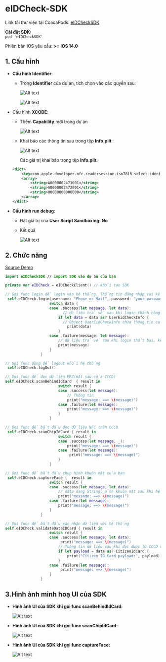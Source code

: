 # eIDCheck-SDK

Link tải thư viện tại CoacaPods: [eIDCheckSDK](https://cocoapods.org/pods/eIDCheckSDK)

**Cài đặt SDK:**   
  `pod 'eIDCheckSDK'`

Phiên bản iOS yêu cầu: **>= iOS 14.0**


## 1. Cấu hình
   * **Cấu hình Identifier**:
     - Trong **Identifier** của dự án, tích chọn vào các quyền sau:
       
          ![Alt text](/image/identifier_2.png)
       
       ![Alt text](/image/identifier_1.png)

   * Cấu hình **XCODE**:
     - Thêm **Capability** mới trong dự án
       
        ![Alt text](/image/config_1.png)

     - Khai báo các thông tin sau trong tệp **Info.plit**:

       ![Alt text](/image/config_2.png)

       Các giá trị khai báo trong tệp **Info.plit**:
      ```xml
      <dict>
          <key>com.apple.developer.nfc.readersession.iso7816.select-identifiers</key>
          <array>
              <string>A0000002471001</string>
              <string>A0000002472001</string>
              <string>00000000000000</string>
          </array>
      </dict>
      ```

       
   * **Cấu hình run debug**:
     - Đặt giá trị của **User Script Sandboxing:  No**
     - Kết quả
       
          ![Alt text](/image/setup_1.png)

 ## 2. Chức năng
 [Source Demo](example/eidExample)
```swift
import eIDCheckSDK // import SDK vào dự án của bạn

private var eIDCheck = eIDCheckClient() // khởi tạo SDK 

// Gọi func login để login vào hệ thống. Thống tin đăng nhập vui kết nối với sales
 self.eIDCheck.login(username: "Phone or Mail", password: "your_password") { data in
                    switch data {
                    case .success(let message, let data):
                          // dữ liệu trả về sau khi login thành công:
                        if let data = data as? UserEidCheckInfo {
                          // Object UserEidCheckInfo chứa thông tin của user đươc trả về từ hệ thống.
                            print(data)
                        } 
                    case .failure(message: let message):
                        // dữ liệu trả về sau khi login thất bại, kèm thông tin trong message
                        print(message)
                    }
                }

// Gọi func dùng để logout khỏi hệ thống
 self.eIDCheck.logOut()

// Gọi func để đọc dữ liệu MRZ(mặt sau của CCCD)         
self.eIDCheck.scanBehindIdCard  { result in
                        switch result {
                        case .success(let message):
                            // Thông tin 
                            print("message: ==> \(message)")
                        case .failure(let message):
                            print("message: ==> \(message)")
                        }
                    }

// Gọi func để bắt đầu đọc dữ liệu NFC trên CCCD
 self.eIDCheck.scanChipIdCard { result in
                        switch result {
                        case .success(let message, _):
                            print("message: ==> \(message)")
                        case .failure(let message):
                             print("message: ==> \(message)")
                        }
                    }

// Gọi func để bắt đầu chụp hình khuôn mặt của bạn
 self.eIDCheck.captureFace {  result in
                    switch result {
                    case .success(let message, let data):
                        // data dạng String, ảnh khuôn mặt sau khi hệ thống tự nhận diện từ ảnh bạn chụp
                        print("message: ==> \(message)")
                    case .failure(let message):
                        print("message: ==> \(message)")
                    }
                }

// Gọi func để bắt đầu xác nhận dữ liệu với hệ thống
self.eIDCheck.validateDataIDCard { result in
                    switch result {
                    case .success(let message, let data):
                         print("message: ==> \(message)")
                        // Thông tin dữ liệu sau khi đọc được từ CCCD và đã xác minh với hệ thống
                        if let payload = data as? CitizenIdCard {
                            print("Citizen ID Card payload:", payload)
                        } 
                    case .failure(let message):
                         print("message: ==> \(message)")
                    }
                }

```
      
## 3.Hình ảnh minh hoạ UI của SDK

  - **Hình ảnh UI của SDK khi gọi func scanBehindIdCard:**
    
    ![Alt text](/image/scanBehindIdCard.jpeg)

    
  - **Hình ảnh UI của SDK khi gọi func scanChipIdCard:**
    
    ![Alt text](/image/scanChipIdCard.jpeg)
    


  - **Hình ảnh UI của SDK khi gọi func captureFace:**
    
    ![Alt text](/image/captureFace.jpeg) 
   
    
       
       
